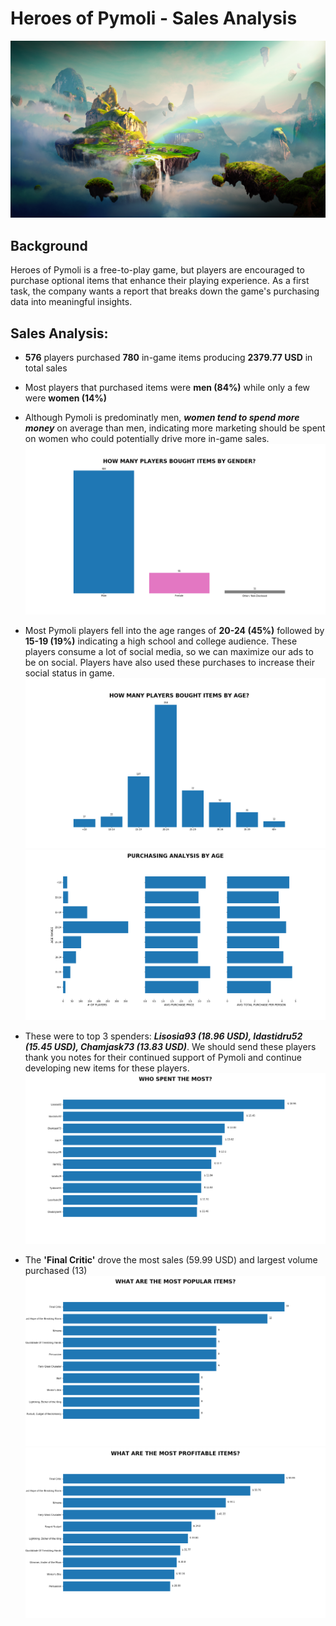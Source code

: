 # Heroes of Pymoli - Sales Analysis
![Fantasy](Images/Fantasy.png)

## Background
Heroes of Pymoli is a free-to-play game, but players are encouraged to purchase optional items that enhance their playing experience. As a first task, the company wants a report that breaks down the game's purchasing data into meaningful insights.

## Sales Analysis:
- **576** players purchased **780** in-game items producing **2379.77 USD** in total sales
- Most players that purchased items were **men (84%)** while only a few were **women (14%)**
- Although Pymoli is predominatly men, ***women tend to spend more money*** on average than men, indicating more marketing should be spent on women who could potentially drive more in-game sales.
![fig1](Images/fig1_gender_analysis.png)

- Most Pymoli players fell into the age ranges of **20-24 (45%)** followed by **15-19 (19%)** indicating a high school and college audience. These players consume a lot of social media, so we can maximize our ads to be on social. Players have also used these purchases to increase their social status in game.
![fig2](Images/fig2_age_analysis.png)
![fig3](Images/fig3_age_analysis_2.png)

- These were to top 3 spenders: ***Lisosia93 (18.96 USD), Idastidru52 (15.45 USD), Chamjask73 (13.83 USD)***. We should send these players thank you notes for their continued support of Pymoli and continue developing new items for these players.
![fig4](Images/fig4_top_spenders.png)

- The **'Final Critic'** drove the most sales (59.99 USD) and largest volume purchased (13)
![fig5](Images/fig5_popular_items.png)
![fig6](Images/fig6_profitable_items.png)